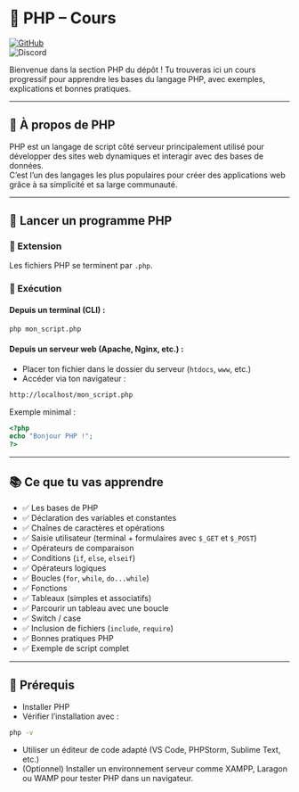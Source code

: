 # 🐘 PHP – Cours

[![GitHub](https://img.shields.io/badge/GitHub-AlexerV-181717?logo=github)](https://github.com/AlexerV)<br>
![Discord](https://img.shields.io/badge/Discord-.alexer-5865F2?logo=discord&logoColor=white)

Bienvenue dans la section PHP du dépôt !
Tu trouveras ici un cours progressif pour apprendre les bases du langage PHP, avec exemples, explications et bonnes pratiques.

---

## 📁 À propos de PHP
PHP est un langage de script côté serveur principalement utilisé pour développer des sites web dynamiques et interagir avec des bases de données.  
C’est l’un des langages les plus populaires pour créer des applications web grâce à sa simplicité et sa large communauté.

---

## 🚀 Lancer un programme PHP
### 🔹 Extension
Les fichiers PHP se terminent par `.php`.

### 🔹 Exécution
#### Depuis un terminal (CLI) :
```bash
php mon_script.php
```

#### Depuis un serveur web (Apache, Nginx, etc.) :
- Placer ton fichier dans le dossier du serveur (`htdocs`, `www`, etc.)
- Accéder via ton navigateur :
```bash
http://localhost/mon_script.php
```

Exemple minimal :
```php
<?php
echo "Bonjour PHP !";
?>
```

---

## 📚 Ce que tu vas apprendre
- ✅ Les bases de PHP
- ✅ Déclaration des variables et constantes
- ✅ Chaînes de caractères et opérations
- ✅ Saisie utilisateur (terminal + formulaires avec `$_GET` et `$_POST`)
- ✅ Opérateurs de comparaison
- ✅ Conditions (`if`, `else`, `elseif`)
- ✅ Opérateurs logiques
- ✅ Boucles (`for`, `while`, `do...while`)
- ✅ Fonctions
- ✅ Tableaux (simples et associatifs)
- ✅ Parcourir un tableau avec une boucle
- ✅ Switch / case
- ✅ Inclusion de fichiers (`include`, `require`)
- ✅ Bonnes pratiques PHP
- ✅ Exemple de script complet

---

## 📌 Prérequis
- Installer PHP
- Vérifier l’installation avec :
```bash
php -v
```
- Utiliser un éditeur de code adapté (VS Code, PHPStorm, Sublime Text, etc.)
- (Optionnel) Installer un environnement serveur comme XAMPP, Laragon ou WAMP pour tester PHP dans un navigateur.

